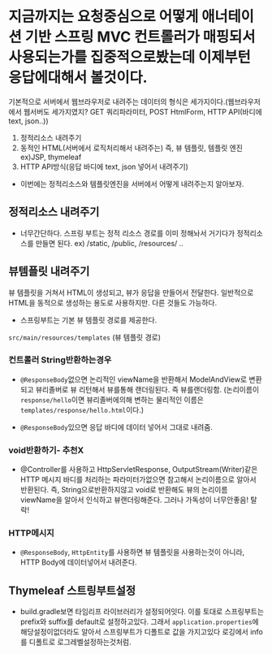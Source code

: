 # 지금까지는 요청중심으로 어떻게 애너테이션 기반 스프링 MVC 컨트롤러가 매핑되서 사용되는가를 집중적으로봤는데 이제부턴 응답에대해서 볼것이다.

기본적으로 서버에서 웹브라우저로 내려주는 데이터의 형식은 세가지이다.(웹브라우저에서 웹서버도 세가지였지? GET 쿼리파라미터, POST HtmlForm, HTTP API(바디에 text, json..))

1. 정적리소스 내려주기
2. 동적인 HTML(서버에서 로직처리해서 내려주는) 즉, 뷰 템플릿, 템플릿 엔진 ex)JSP, thymeleaf
3. HTTP API방식(응답 바디에 text, json 넣어서 내려주기)

- 이번에는 정적리소스와 템플릿엔진을 서버에서 어떻게 내려주는지 알아보자.

## 정적리소스 내려주기

- 너무간단하다. 스프링 부트는 정적 리소스 경로를 이미 정해놔서 거기다가 정적리소스를 만들면 된다. ex) /static, /public, /resources/ ..

## 뷰템플릿 내려주기

뷰 템플릿을 거쳐서 HTML이 생성되고, 뷰가 응답을 만들어서 전달한다. 일반적으로 HTML을 동적으로 생성하는 용도로 사용하지만. 다른 것들도 가능하다.

- 스프링부트는 기본 뷰 템플릿 경로를 제공한다.

`src/main/resources/templates` (뷰 템플릿 경로)

### 컨트롤러 String반환하는경우

- `@ResponseBody`없으면 논리적인 viewName을 반환해서 ModelAndView로 변환되고 뷰리졸버로 뷰 리턴해서 뷰를통해 랜더링된다. 즉 뷰를랜더링함.
  (논리이름이 `response/hello`이면 뷰리졸버에의해 변하는 물리적인 이름은 `templates/response/hello.html`이다.)

- `@ResponseBody`있으면 응답 바디에 데이터 넣어서 그대로 내려줌.

### void반환하기- 추천X

- @Controller를 사용하고 HttpServletResponse, OutputStream(Writer)같은 HTTP 메시지 바디를 처리하는 파라미터가없으면 참고해서 논리이름으로 알아서 반환된다. 즉, String으로반환하지않고 void로 반환해도 뷰의 논리이름 viewName을 알아서 인식하고 뷰랜더링해준다. 그러나 가독성이 너무안좋음! 탈락!

### HTTP메시지

- `@ResponseBody`, `HttpEntity`를 사용하면 뷰 템플릿을 사용하는것이 아니라, HTTP Body에 데이터넣어서 내려준다.

## Thymeleaf 스트링부트설정

- build.gradle보면 타임리프 라이브러리가 설정되어잇다. 이를 토대로 스프링부트는 prefix와 suffix를 default로 설정하고있다. 그래서 `application.properties`에 해당설정이없더라도 알아서 스프링부트가 디폴트로 값을 가지고있다 로깅에서 info를 디폴트로 로그레벨설정하는것처럼.
